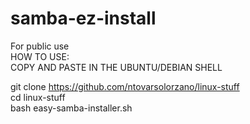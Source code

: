 # samba-ez-install

For public use  
HOW TO USE:  
COPY AND PASTE IN THE UBUNTU/DEBIAN SHELL  
  
git clone https://github.com/ntovarsolorzano/linux-stuff  
cd linux-stuff  
bash easy-samba-installer.sh  
